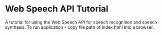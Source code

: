 # Web Speech API Tutorial

A tutorial for using the Web Speech API for speech recognition and speech synthesis. 
To run application - copy file path of index.html into a browser.
